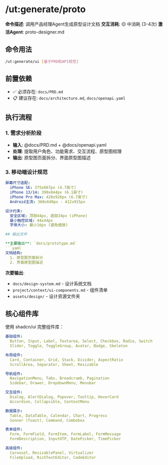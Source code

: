 # /ut:generate/proto

**命令描述**: 调用产品经理Agent生成原型设计文档
**交互消耗**: 🟡 中消耗 (3-4次)
**激活Agent**: proto-designer.md

## 命令用法

```bash
/ut:generate/ui [基于PRD和API规范]
```

## 前置依赖

- ✅ 必须存在: `docs/PRD.md`
- 📋 建议存在: `docs/architecture.md`, `docs/openapi.yaml`

## 执行流程

### 1. 需求分析阶段
- **输入**: @docs/PRD.md + @docs/openapi.yaml
- **处理**: 提取用户角色、功能需求、交互流程、原型图梳理
- **输出**: 原型图页面拆分、界面原型图描述

### 3. 移动端设计规范
```yaml
屏幕尺寸适配:
  iPhone SE: 375x667px (4.7英寸)
  iPhone 13/14: 390x844px (6.1英寸)
  iPhone Pro Max: 428x926px (6.7英寸)
  Android主流: 360x640px - 412x915px

设计约束:
  安全区域: 顶部44px, 底部34px (iPhone)
  最小触控区域: 44x44px
  字体大小: 最小16px (避免缩放)

## 输出文件

**主要输出**: `docs/prototype.md`
```yaml
文档结构:
  1. 原型图页面拆分
  2. 界面原型图描述
```

**次要输出**:
- `docs/design-system.md` - 设计系统文档
- `project/context/ui-components.md` - 组件清单
- `assets/design/` - 设计资源文件夹

## 核心组件库

使用 shadcn/ui 完整组件库：
```yaml
基础组件:
  Button, Input, Label, Textarea, Select, Checkbox, Radio, Switch
  Slider, Toggle, ToggleGroup, Avatar, Badge, Skeleton

布局组件:  
  Card, Container, Grid, Stack, Divider, AspectRatio
  ScrollArea, Separator, Sheet, Resizable

导航组件:
  NavigationMenu, Tabs, Breadcrumb, Pagination
  Sidebar, Drawer, DropdownMenu, Menubar

交互组件:
  Dialog, AlertDialog, Popover, Tooltip, HoverCard
  Accordion, Collapsible, ContextMenu

数据展示:
  Table, DataTable, Calendar, Chart, Progress
  Sonner (Toast), Command, Combobox

表单组件:
  Form, FormField, FormItem, FormLabel, FormMessage
  FormDescription, InputOTP, DatePicker, TimePicker

高级组件:
  Carousel, ResizablePanel, Virtualizer
  FileUpload, RichTextEditor, CodeEditor
```
